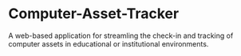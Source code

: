 # Computer-Asset-Tracker
A web-based application for streamling the check-in and tracking of computer assets in educational or institutional environments.
